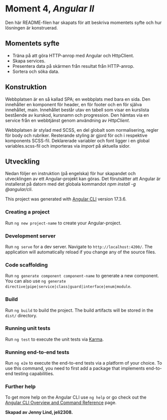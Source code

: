 # Moment 4, _Angular II_

Den här README-filen har skapats för att beskriva momentets syfte och hur lösningen är konstruerad.

## Momentets syfte

- Träna på att göra HTTP-anrop med Angular och HttpClient.
- Skapa services.
- Presentera data på skärmen från resultat från HTTP-anrop.
- Sortera och söka data.

## Konstruktion

Webbplatsen är en så kallad SPA; en webbplats med bara en sida. Den innehåller en komponent för header, en för footer och en för själva innehållet, main. Innehållet består utav en tabell som visar en kurslista bestående av kurskod, kursnamn och progression. Den hämtas via en service från en webbtjänst genom användning av _HttpClient_.

Webbplatsen är stylad med SCSS, en del globalt som normalisering, regler för body och rubriker. Resterande styling är gjord för och i respektive komponents SCSS-fil. Deklarerade variabler och font ligger i en global variables.scss-fil och importeras via _import_ på aktuella sidor. 

## Utveckling
Nedan följer en instruktion (på engelska) för hur skapandet och utvecklingen av ett Angular-projekt kan göras. Det förutsätter att Angular är installerat på datorn med det globala kommandot _npm install -g @angular/cli_. 

This project was generated with [Angular CLI](https://github.com/angular/angular-cli) version 17.3.6.

### Creating a project 
Run `ng new project-name` to create your Angular-project.

### Development server

Run `ng serve` for a dev server. Navigate to `http://localhost:4200/`. The application will automatically reload if you change any of the source files.

### Code scaffolding

Run `ng generate component component-name` to generate a new component. You can also use `ng generate directive|pipe|service|class|guard|interface|enum|module`.

### Build

Run `ng build` to build the project. The build artifacts will be stored in the `dist/` directory.

### Running unit tests

Run `ng test` to execute the unit tests via [Karma](https://karma-runner.github.io).

### Running end-to-end tests

Run `ng e2e` to execute the end-to-end tests via a platform of your choice. To use this command, you need to first add a package that implements end-to-end testing capabilities.

### Further help

To get more help on the Angular CLI use `ng help` or go check out the [Angular CLI Overview and Command Reference](https://angular.io/cli) page.



**Skapad av Jenny Lind, jeli2308.**
